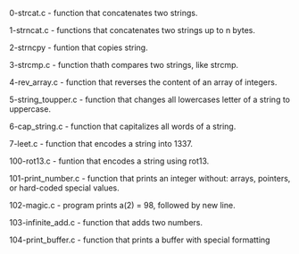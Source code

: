 0-strcat.c - function that concatenates two strings.

1-strncat.c - functions that concatenates two strings up to n bytes.

2-strncpy - funtion that copies string.

3-strcmp.c - function thath compares two strings, like strcmp.

4-rev_array.c - function that reverses the content of an array of integers.

5-string_toupper.c - function that changes all lowercases letter of a string to uppercase.

6-cap_string.c - function that capitalizes all words of a string.

7-leet.c - function that encodes a string into 1337.

100-rot13.c - funtion that encodes a string using rot13.

101-print_number.c - function that prints an integer without: arrays, pointers, or hard-coded special values.

102-magic.c - program prints a(2) = 98, followed by new line.

103-infinite_add.c - function that adds two numbers.

104-print_buffer.c - function that prints a buffer with special formatting
